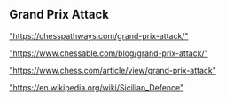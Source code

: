 <h2>Grand Prix Attack</h2>
<p><a href="https://chesspathways.com/grand-prix-attack/">"https://chesspathways.com/grand-prix-attack/"</a></p>

<p><a href="https://www.chessable.com/blog/grand-prix-attack/">"https://www.chessable.com/blog/grand-prix-attack/"</a></p>

<p><a href="https://www.chess.com/article/view/grand-prix-attack">"https://www.chess.com/article/view/grand-prix-attack"</a></p>

<p><a href="https://en.wikipedia.org/wiki/Sicilian_Defence">"https://en.wikipedia.org/wiki/Sicilian_Defence"</a></p>

